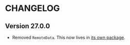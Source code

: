 # CHANGELOG

## Version 27.0.0

* Removed `RemoteData`. This now lives in [its own package][remotedata].

[remotedata]: package.elm-lang.org/packages/krisajenkins/remotedata/latest
